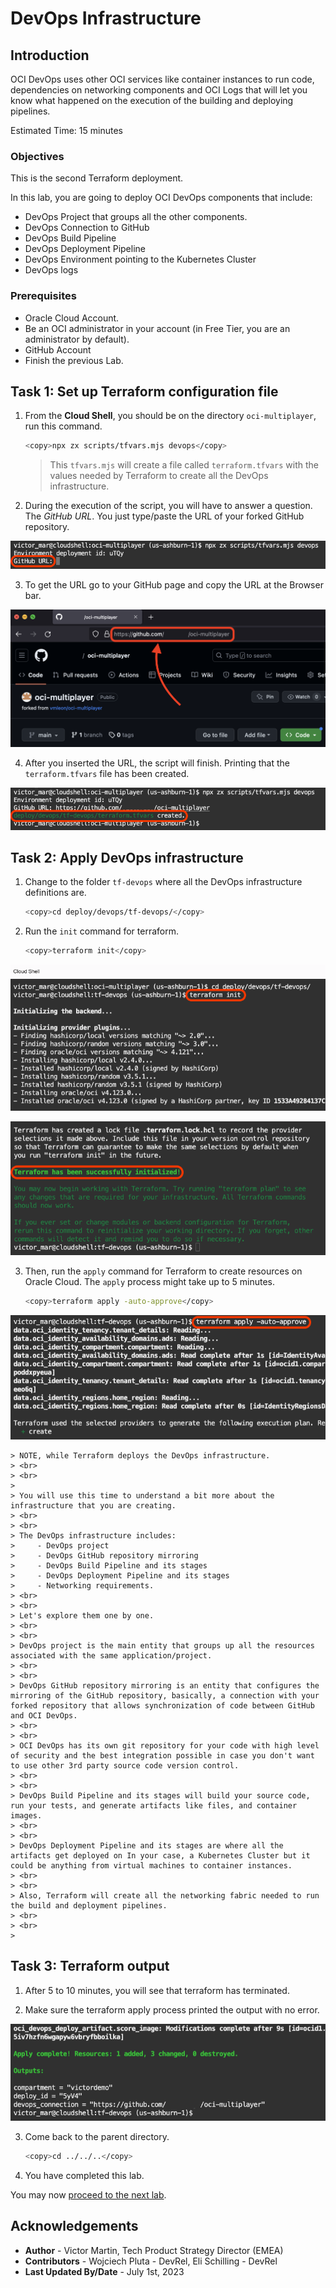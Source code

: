 # DevOps Infrastructure

## Introduction

OCI DevOps uses other OCI services like container instances to run code, dependencies on networking components and OCI Logs that will let you know what happened on the execution of the building and deploying pipelines.

Estimated Time: 15 minutes

### Objectives

This is the second Terraform deployment.

In this lab, you are going to deploy OCI DevOps components that include:
- DevOps Project that groups all the other components.
- DevOps Connection to GitHub
- DevOps Build Pipeline
- DevOps Deployment Pipeline
- DevOps Environment pointing to the Kubernetes Cluster
- DevOps logs

### Prerequisites

- Oracle Cloud Account.
- Be an OCI administrator in your account (in Free Tier, you are an administrator by default).
- GitHub Account
- Finish the previous Lab.

## Task 1: Set up Terraform configuration file

1. From the **Cloud Shell**, you should be on the directory `oci-multiplayer`, run this command.
    
    ```bash
    <copy>npx zx scripts/tfvars.mjs devops</copy>
    ```

    > This `tfvars.mjs` will create a file called `terraform.tfvars` with the values needed by Terraform to create all the DevOps infrastructure.

2. During the execution of the script, you will have to answer a question. The _GitHub URL_. You just type/paste the URL of your forked GitHub repository.

  ![tfvars GitHub URL](images/tfvars-devops-github-url.png)

3. To get the URL go to your GitHub page and copy the URL at the Browser bar.

  ![GitHub URL copy](images/github-url-copy.png)

4. After you inserted the URL, the script will finish. Printing that the `terraform.tfvars` file has been created.

  ![tfvars success](images/tfvars-devops-success.png)

## Task 2: Apply DevOps infrastructure

1. Change to the folder `tf-devops` where all the DevOps infrastructure definitions are.
    
    ```bash
    <copy>cd deploy/devops/tf-devops/</copy>
    ```

2. Run the `init` command for terraform.

    ```bash
    <copy>terraform init</copy>
    ```
    
  ![Terraform init](images/tfvars-devops-tf-init.png)

  ![Terraform init success](images/tfvars-devops-tf-init-success.png)

3. Then, run the `apply` command for Terraform to create resources on Oracle Cloud. The `apply` process might take up to 5 minutes.
    
    ```bash
    <copy>terraform apply -auto-approve</copy>
    ```

  ![Terraform apply](images/tfvars-devops-tf-apply.png)

    > NOTE, while Terraform deploys the DevOps infrastructure. 
    > <br>
    > <br>
    >  
    > You will use this time to understand a bit more about the infrastructure that you are creating.
    > <br>
    > <br>
    > The DevOps infrastructure includes:
    >     - DevOps project
    >     - DevOps GitHub repository mirroring
    >     - DevOps Build Pipeline and its stages
    >     - DevOps Deployment Pipeline and its stages
    >     - Networking requirements.
    > <br>
    > <br>
    > Let's explore them one by one.
    > <br>
    > <br>
    > DevOps project is the main entity that groups up all the resources associated with the same application/project.
    > <br>
    > <br>
    > DevOps GitHub repository mirroring is an entity that configures the mirroring of the GitHub repository, basically, a connection with your forked repository that allows synchronization of code between GitHub and OCI DevOps.
    > <br>
    > <br>
    > OCI DevOps has its own git repository for your code with high level of security and the best integration possible in case you don't want to use other 3rd party source code version control.
    > <br>
    > <br>
    > DevOps Build Pipeline and its stages will build your source code, run your tests, and generate artifacts like files, and container images.
    > <br>
    > <br>
    > DevOps Deployment Pipeline and its stages are where all the artifacts get deployed on In your case, a Kubernetes Cluster but it could be anything from virtual machines to container instances.
    > <br>
    > <br>
    > Also, Terraform will create all the networking fabric needed to run the build and deployment pipelines.
    > <br>
    > <br>
    > 

## Task 3: Terraform output

1. After 5 to 10 minutes, you will see that terraform has terminated.

2. Make sure the terraform apply process printed the output with no error.
    
  ![Terraform apply success](./images/tfvars-devops-tf-apply-success.png)

3. Come back to the parent directory.

    ```bash
    <copy>cd ../../..</copy>
    ```

4. You have completed this lab.

You may now [proceed to the next lab](#next).

## Acknowledgements

* **Author** - Victor Martin, Tech Product Strategy Director (EMEA)
* **Contributors** - Wojciech Pluta - DevRel, Eli Schilling - DevRel
* **Last Updated By/Date** - July 1st, 2023